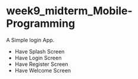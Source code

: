 # week9_midterm_Mobile-Programming

A Simple login App.
- Have Splash Screen
- Have Login Screen
- Have Register Screen
- Have Welcome Screen
